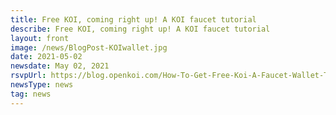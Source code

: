 ```yaml
---
title: Free KOI, coming right up! A KOI faucet tutorial
describe: Free KOI, coming right up! A KOI faucet tutorial
layout: front
image: /news/BlogPost-KOIwallet.jpg
date: 2021-05-02
newsdate: May 02, 2021
rsvpUrl: https://blog.openkoi.com/How-To-Get-Free-Koi-A-Faucet-Wallet-Tutorial/
newsType: news
tag: news
---
```

